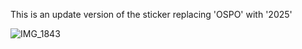 This is an update version of the sticker replacing 'OSPO' with '2025'

![IMG_1843](https://github.com/user-attachments/assets/f8c86458-2961-43b2-ab9f-91cb7cacfb4e)
